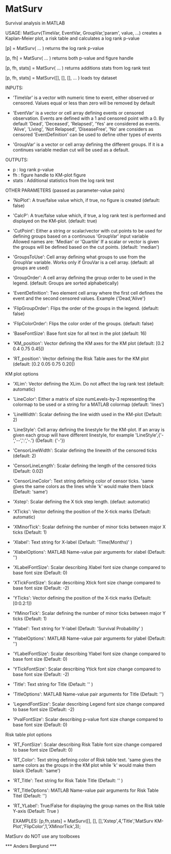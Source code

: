 # MatSurv
Survival analysis in MATLAB

USAGE:
  MatSurv(TimeVar, EventVar, GroupVar,'param', value, ...) creates a Kaplan-Meier plot,
  a risk table and calculates a log rank p-value

  [p] = MatSurv( ... ) returns the log rank p-value
  
  [p, fh] = MatSurv( ... ) returns both p-value and figure handle
  
  [p, fh, stats] = MatSurv( ... ) returns additions stats from log rank test
  
  [p, fh, stats] = MatSurv([], [], [], ... ) loads toy dataset

INPUTS:
* 'TimeVar' is a vector with numeric time to event, either observed or
  censored. Values equal or less than zero will be removed by default

* 'EventVar' is a vector or cell array defining events or censored
  observation. Events are defined with a 1 and censored point with a 0. By
  default 'Dead', 'Deceased', 'Relapsed', 'Yes' are considered as events.
  'Alive', 'Living', 'Not Relapsed', 'DiseaseFree', 'No' are considers as censored
  'EventDefinition' can be used to define other types of events

* 'GroupVar' is a vector or cell array defining the different groups.
  If it is a continues variable median cut will be used as a default.

OUTPUTS:
* p       : log rank p-value
* fh      : figure handle to KM-plot figure
* stats   : Additional statistics from the log rank test

OTHER PARAMETERS (passed as parameter-value pairs)
* 'NoPlot': A true/false value which, if true, no figure is created
  (default: false)

* 'CalcP': A true/false value which, if true, a log rank test is
  performed and displayed on the KM-plot. (default: true)

* 'CutPoint': Either a string or scalar/vector with cut points to be used
  for defining groups based on a continuous 'GroupVar' input variable
  Allowed names are: 'Median' or 'Quartile'
  If a scalar or vector is given the groups will be defined based on the
  cut points. (default: 'median')

* 'GroupsToUse': Cell array defining what groups to use from the GroupVar
  variable. Works only if GrouVar is a cell array. (default: all groups are used)

* 'GroupOrder': A cell array defining the group order to be used in the
  legend. (default: Groups are sorted alphabetically)

* 'EventDefinition': Two element cell array where the first cell defines
  the event and the second censored values. Example {'Dead,'Alive'}

* 'FlipGroupOrder': Flips the order of the groups in the legend.
  (default: false)

* 'FlipColorOrder': Flips the color order of the groups.
  (default: false)

* 'BaseFontSize': Base font size for all text in the plot
  (default: 16)

* 'KM_position': Vector defining the KM axes for the KM plot
  (default: [0.2 0.4 0.75 0.45])

* 'RT_position': Vector defining the Risk Table axes for the KM plot
  (default: [0.2 0.05 0.75 0.20])

KM plot options
* 'XLim': Vector defining the XLim. Do not affect the log rank test
  (default: automatic)

* 'LineColor': Either a matrix of size numLevels-by-3 representing the
  colormap to be used or a string for a MATLAB colormap
  (default: 'lines')

* 'LineWidth': Scalar defining the line width used in the KM-plot
  (Default: 2)

* 'LineStyle': Cell array defining the linestyle for the KM-plot.
  If an array is given each group will have different linestyle, for example
  'LineStyle',{'-','--',':','-.'}
  (Default: {'-'})

* 'CensorLineWidth': Scalar defining the linewith of the censored ticks
  (default: 2)

* 'CensorLineLength': Scalar defining the length of the censored ticks
  (Default: 0.02)

* 'CensorLineColor': Text string defining color of censor ticks. 'same
  gives the same colors as the lines while 'k' would make them black
  (Default: 'same')

* 'Xstep': Scalar defining the X tick step length.
  (defaut: automatic)

* 'XTicks': Vector defining the position of the X-tick marks
  (Default: automatic)

* 'XMinorTick': Scalar defining the number of minor ticks between major X
  ticks (Default: 1)

* 'Xlabel': Text string for X-label (Default: 'Time(Months)' )

* 'XlabelOptions': MATLAB Name-value pair arguments for xlabel (Default: '')

* 'XLabelFontSize': Scalar describing Xlabel font size change compared
  to base font size (Default: 0)

* 'XTickFontSize': Scalar describing Xtick font size change compared
  to base font size (Default: -2)

* 'YTicks': Vector defining the position of the X-tick marks
  (Default: [0:0.2:1])

* 'YMinorTick': Scalar defining the number of minor ticks between major Y
  ticks (Default: 1)

* 'Ylabel': Text string for Y-label (Default: 'Survival Probability' )

* 'YlabelOptions': MATLAB Name-value pair arguments for ylabel (Default: '')

* 'YLabelFontSize': Scalar describing Ylabel font size change compared
  to base font size (Default: 0)

* 'YTickFontSize': Scalar describing Ytick font size change compared
  to base font size (Default: -2)

* 'Title': Text string for Title (Default: '' )

* 'TitleOptions': MATLAB Name-value pair arguments for Title (Default: '')

* 'LegendFontSize': Scalar describing Legend font size change compared
  to base font size (Default: -2)

* 'PvalFontSize': Scalar describing p-value font size change compared
  to base font size (Default: 0)

Risk table plot options
* 'RT_FontSize': Scalar describing Risk Table font size change compared
  to base font size (Default: 0)

* 'RT_Color': Text string defining color of Risk table text. 'same
  gives the same colors as the groups in the KM plot while 'k' would make
  them black (Default: 'same')

* 'RT_Title': Text string for Risk Table Title (Default: '' )

* 'RT_TitleOptions': MATLAB Name-value pair arguments for Risk Table Titel (Default: '')

* 'RT_YLabel': True/False for displaying the group names on the Risk table
  Y-axis (Default: True )

  EXAMPLES:
  [p,fh,stats] = MatSurv([], [], [],'Xstep',4,'Title','MatSurv KM-Plot','FlipColor',1,'XMinorTick',3);


MatSurv do NOT use any toolboxes

*** Anders Berglund ***



